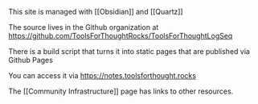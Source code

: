 This site is managed with [[Obsidian]] and [[Quartz]]

The source lives in the Github organization at https://github.com/ToolsForThoughtRocks/ToolsForThoughtLogSeq

There is a build script that turns it into static pages that are published via Github Pages

You can access it via https://notes.toolsforthought.rocks

The [[Community Infrastructure]] page has links to other resources.
